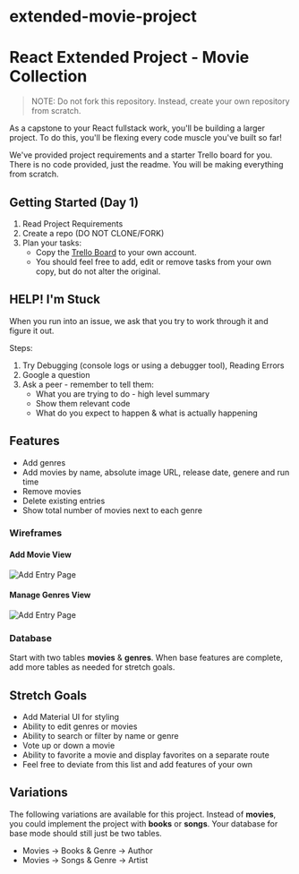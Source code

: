 # extended-movie-project

# React Extended Project - Movie Collection

> NOTE: Do not fork this repository. Instead, create your own repository from scratch.

As a capstone to your React fullstack work, you'll be building a larger project. To do this, you'll be flexing every code muscle you've built so far!

We've provided project requirements and a starter Trello board for you. There is no code provided, just the readme. You will be making everything from scratch. 


## Getting Started (Day 1)

1. Read Project Requirements
2. Create a repo (DO NOT CLONE/FORK)
3. Plan your tasks:
    - Copy the [Trello Board](https://trello.com/b/W1vv7aFe/movie-collection-weekend-project) to your own account. 
    - You should feel free to add, edit or remove tasks from your own copy, but do not alter the original.


## HELP! I'm Stuck

When you run into an issue, we ask that you try to work through it and figure it out. 

Steps:
1) Try Debugging (console logs or using a debugger tool), Reading Errors
2) Google a question
3) Ask a peer - remember to tell them:
    - What you are trying to do - high level summary
    - Show them relevant code 
    - What do you expect to happen & what is actually happening


## Features

- Add genres
- Add movies by name, absolute image URL, release date, genere and run time
- Remove movies
- Delete existing entries
- Show total number of movies next to each genre

### Wireframes

#### Add Movie View

![Add Entry Page](page-one.png)

#### Manage Genres View

![Add Entry Page](page-two.png)

### Database

Start with two tables **movies** & **genres**. When base features are complete, add more tables as needed for stretch goals.

## Stretch Goals

- Add Material UI for styling
- Ability to edit genres or movies
- Ability to search or filter by name or genre
- Vote up or down a movie
- Ability to favorite a movie and display favorites on a separate route
- Feel free to deviate from this list and add features of your own

## Variations

The following variations are available for this project. Instead of **movies**, you could implement the project with **books** or **songs**. Your database for base mode should still just be two tables.

- Movies -> Books & Genre -> Author
- Movies -> Songs & Genre -> Artist